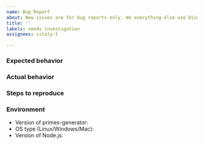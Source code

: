 ```yaml
---
name: Bug Report
about: New issues are for bug reports only. We everything else use Discussions.
title: ''
labels: needs investigation
assignees: vitaly-t

---
```


### Expected behavior


### Actual behavior


### Steps to reproduce


### Environment

* Version of primes-generator:
* OS type (Linux/Windows/Mac):
* Version of Node.js:
